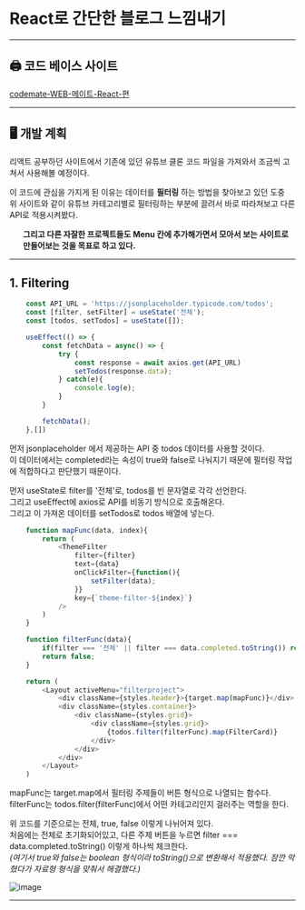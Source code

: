 # React로 간단한 블로그 느낌내기
---
  
## 🖨️ 코드 베이스 사이트
[codemate-WEB-메이트-React-편](https://codemate.kr/project/WEB-%EB%A9%94%EC%9D%B4%ED%8A%B8-React-%ED%8E%B8/1-1.-%EB%A6%AC%EC%95%A1%ED%8A%B8%EB%9E%80)

---  

## 🖥️ 개발 계획
리액트 공부하던 사이트에서 기존에 있던 유튜브 클론 코드 파일을 가져와서 조금씩 고쳐서 사용해볼 예정이다.

이 코드에 관심을 가지게 된 이유는 데이터를 **필터링** 하는 방법을 찾아보고 있던 도중  
위 사이트와 같이 유튜브 카테고리별로 필터링하는 부분에 끌려서 바로 따라쳐보고 다른 API로 적용시켜봤다.

**<ul>그리고 다른 자잘한 프로젝트들도 Menu 칸에 추가해가면서 모아서 보는 사이트로 만들어보는 것을 목표로 하고 있다.</ul>**

---

## 1. Filtering

``` javascript
    const API_URL = 'https://jsonplaceholder.typicode.com/todos';
    const [filter, setFilter] = useState('전체');
    const [todos, setTodos] = useState([]);

    useEffect(() => {
        const fetchData = async() => {
            try {
                const response = await axios.get(API_URL)
                setTodos(response.data);
            } catch(e){
                console.log(e);
            }
        }

        fetchData();
    },[])
```
먼저 jsonplaceholder 에서 제공하는 API 중 todos 데이터를 사용할 것이다.  
이 데이터에서는 completed라는 속성이 true와 false로 나눠지기 때문에 필터링 작업에 적합하다고 판단했기 때문이다.  

먼저 useState로 filter를 '전체'로,  todos를 빈 문자열로 각각 선언한다.  
그리고 useEffect에 axios로 API를 비동기 방식으로 호출해온다.  
그리고 이 가져온 데이터를 setTodos로 todos 배열에 넣는다.  


```javascript
    function mapFunc(data, index){
        return (
            <ThemeFilter 
                filter={filter}
                text={data}
                onClickFilter={function(){
                    setFilter(data);
                }}
                key={`theme-filter-${index}`}
            />
        )
    }

    function filterFunc(data){
        if(filter === '전체' || filter === data.completed.toString()) return true;
        return false;
    }

    return (
        <Layout activeMenu="filterproject">
            <div className={styles.header}>{target.map(mapFunc)}</div> 
            <div className={styles.container}>
                <div className={styles.grid}>
                    <div className={styles.grid}>
                        {todos.filter(filterFunc).map(FilterCard)}
                    </div>
                </div>
            </div>
        </Layout>
    )
```
mapFunc는 target.map에서 필터링 주제들이 버튼 형식으로 나열되는 함수다.  
filterFunc는 todos.filter(filterFunc)에서 어떤 카테고리인지 걸러주는 역할을 한다.  
  
위 코드를 기준으로는 전체, true, false 이렇게 나뉘어져 있다.  
처음에는 전체로 초기화되어있고, 다른 주제 버튼을 누르면 filter === data.completed.toString() 이렇게 하나씩 체크한다.  
*(여기서 true와 false는 boolean 형식이라 toString()으로 변환해서 적용했다. 잠깐 막혔다가 자료형 형식을 맞춰서 해결했다.)*  

![image](https://github.com/min413/blog-practice/assets/49319275/ebc3d5f2-aa8f-4a66-b682-59aa6d90fd36)

---


